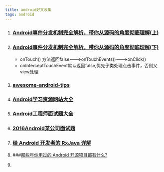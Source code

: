 ```yaml
---
title: android好文收集
tags: android
---
```


1. ### [Android事件分发机制完全解析，带你从源码的角度彻底理解(上)](http://blog.csdn.net/guolin_blog/article/details/9097463)
2. ### [Android事件分发机制完全解析，带你从源码的角度彻底理解(下)](http://blog.csdn.net/guolin_blog/article/details/9153747)
   - onTouch() 方法返回false--->onTouchEvents()--->onClick()  
   - onInterceptTouchEvent默认返回false,优先子类处理点击事件，否则父view处理

3. ### [awesome-android-tips](https://github.com/jiang111/awesome-android-tips)
4. ### [Android学习资源网站大全](https://github.com/zhujun2730/Android-Learning-Resources)
5. ### [Android工程师面试题大全](http://blog.csdn.net/mc_hust/article/details/49517915)
6. ### [2016Android某公司面试题](http://yuweiguocn.github.io/2016/04/13/interview-2016-big-company/)
7. ### [给 Android 开发者的 RxJava 详解](http://gank.io/post/560e15be2dca930e00da1083)
8. ###[那些年你用过的 Android 开源项目都有什么?](http://diycode.cc/topics/8)
9. 